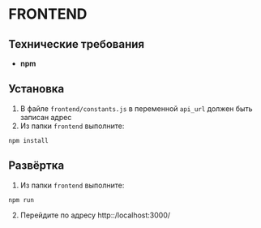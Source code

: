 # FRONTEND

## Технические требования

* **npm**

## Установка

1. В файле `frontend/constants.js` в переменной `api_url` должен быть записан адрес
1. Из папки `frontend` выполните:
  ```
  npm install
  ```
## Развёртка
1. Из папки `frontend` выполните:
  ```
  npm run
  ```
2. Перейдите по адресу http::/localhost:3000/

